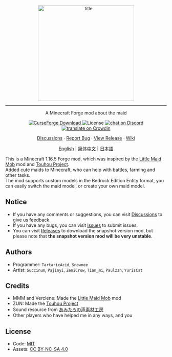 <p align="center">
    <img width="300" src="https://i.loli.net/2021/08/24/9qfcwoChbiFSGTy.png" alt="title">
</p>
<hr>
<p align="center">A Minecraft Forge mod about the maid</p>
<p align="center">
    <a href="https://www.curseforge.com/minecraft/mc-mods/touhou-little-maid">
        <img src="http://cf.way2muchnoise.eu/full_touhou-little-maid_downloads.svg" alt="CurseForge Download">
    </a>
    <img src="https://img.shields.io/badge/license-MIT%2FCC%20BY--NC--SA%204.0-green" alt="License">
    <a href="https://discord.gg/re4xQtb">
        <img src="https://img.shields.io/discord/316493876103872512?logo=discord" alt="chat on Discord">
    </a>
    <a href="https://crowdin.com/project/touhoulittlemaid116">
        <img src="https://badges.crowdin.net/touhoulittlemaid116/localized.svg" alt="translate on Crowdin">
    </a>
</p>
<p align="center">
    <a href="https://github.com/TartaricAcid/TouhouLittleMaid/discussions">Discussions</a>    ·
    <a href="https://github.com/TartaricAcid/TouhouLittleMaid/issues">Report Bug</a>    ·
    <a href="https://github.com/TartaricAcid/TouhouLittleMaid/releases">View Release</a>    ·
    <a href="http://page.cfpa.team/TouhouLittleMaid/">Wiki</a>
</p>
<p align="center">
    <a href="readme.md">English</a> | 
    <a href="readme_zh.md">简体中文</a> | 
    <a href="#">日本語</a>
</p>

This is a Minecraft 1.16.5 Forge mod, which was inspired by the [Little Maid Mob](https://github.com/MMM666/littleMaidMob) mod and [Touhou Project](https://en.wikipedia.org/wiki/Touhou_Project).       
Added cute maids to Minecraft, who can help with battles, farming and other tasks.      
The mod supports custom models in the Bedrock Edition Entity format, you can easily switch the maid model, or create your own maid model.

## Notice
- If you have any comments or suggestions, you can visit [Discussions](https://github.com/TartaricAcid/TouhouLittleMaid/discussions) to give us feedback.    
- If you have any bugs, you can visit [Issues](https://github.com/TartaricAcid/TouhouLittleMaid/issues) to submit issues.
- You can visit [Releases](https://github.com/TartaricAcid/TouhouLittleMaid/releases) to download the snapshot version mod, but please note that **the snapshot version mod will be very unstable**.

## Authors
- Programmer: `TartaricAcid`, `Snownee`
- Artist: `Succinum`, `Pajinyi`, `ZeniCrow`, `Tian_mi`, `Paulzzh`, `YurisCat`

## Credits
- MMM and Verclene: Made the [Little Maid Mob](https://github.com/MMM666/littleMaidMob) mod
- ZUN: Made the [Touhou Project](https://en.wikipedia.org/wiki/Touhou_Project)
- Sound resource from [あみたろの声素材工房](https://www14.big.or.jp/~amiami/happy/)
- Other players who have helped me in any ways, and you

## License
- Code: [MIT](https://www.mit.edu/~amini/LICENSE.md)
- Assets: [CC BY-NC-SA 4.0](https://creativecommons.org/licenses/by-nc-sa/4.0/)
